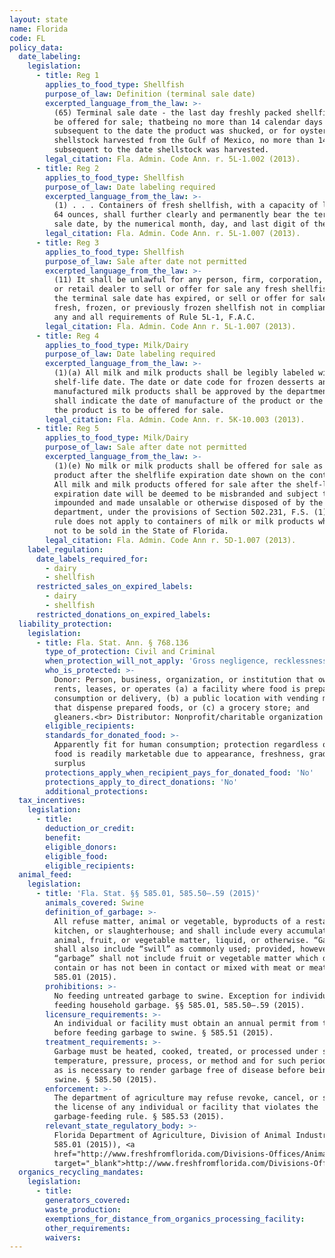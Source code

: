 ```yaml
---
layout: state
name: Florida
code: FL
policy_data:
  date_labeling:
    legislation:
      - title: Reg 1
        applies_to_food_type: Shellfish
        purpose_of_law: Definition (terminal sale date)
        excerpted_language_from_the_law: >-
          (65) Terminal sale date - the last day freshly packed shellfish shall
          be offered for sale; thatbeing no more than 14 calendar days
          subsequent to the date the product was shucked, or for oyster
          shellstock harvested from the Gulf of Mexico, no more than 14 days
          subsequent to the date shellstock was harvested.
        legal_citation: Fla. Admin. Code Ann. r. 5L-1.002 (2013).
      - title: Reg 2
        applies_to_food_type: Shellfish
        purpose_of_law: Date labeling required
        excerpted_language_from_the_law: >-
          (1) . . . Containers of fresh shellfish, with a capacity of less than
          64 ounces, shall further clearly and permanently bear the terminal
          sale date, by the numerical month, day, and last digit of the year.
        legal_citation: Fla. Admin. Code Ann. r. 5L-1.007 (2013).
      - title: Reg 3
        applies_to_food_type: Shellfish
        purpose_of_law: Sale after date not permitted
        excerpted_language_from_the_law: >-
          (11) It shall be unlawful for any person, firm, corporation, wholesale
          or retail dealer to sell or offer for sale any fresh shellfish after
          the terminal sale date has expired, or sell or offer for sale any
          fresh, frozen, or previously frozen shellfish not in compliance with
          any and all requirements of Rule 5L-1, F.A.C.
        legal_citation: Fla. Admin. Code Ann r. 5L-1.007 (2013).
      - title: Reg 4
        applies_to_food_type: Milk/Dairy
        purpose_of_law: Date labeling required
        excerpted_language_from_the_law: >-
          (1)(a) All milk and milk products shall be legibly labeled with their
          shelf-life date. The date or date code for frozen desserts and other
          manufactured milk products shall be approved by the department and
          shall indicate the date of manufacture of the product or the last day
          the product is to be offered for sale.
        legal_citation: Fla. Admin. Code Ann. r. 5K-10.003 (2013).
      - title: Reg 5
        applies_to_food_type: Milk/Dairy
        purpose_of_law: Sale after date not permitted
        excerpted_language_from_the_law: >-
          (1)(e) No milk or milk products shall be offered for sale as a grade A
          product after the shelflife expiration date shown on the container.
          All milk and milk products offered for sale after the shelf-life
          expiration date will be deemed to be misbranded and subject to be
          impounded and made unsalable or otherwise disposed of by the
          department, under the provisions of Section 502.231, F.S. (1)(f) This
          rule does not apply to containers of milk or milk products which are
          not to be sold in the State of Florida.
        legal_citation: Fla. Admin. Code Ann r. 5D-1.007 (2013).
    label_regulation:
      date_labels_required_for:
        - dairy
        - shellfish
      restricted_sales_on_expired_labels:
        - dairy
        - shellfish
      restricted_donations_on_expired_labels:
  liability_protection:
    legislation:
      - title: Fla. Stat. Ann. § 768.136
        type_of_protection: Civil and Criminal
        when_protection_will_not_apply: 'Gross negligence, recklessness, or intentional misconduct'
        who_is_protected: >-
          Donor: Person, business, organization, or institution that owns,
          rents, leases, or operates (a) a facility where food is prepared for
          consumption or delivery, (b) a public location with vending machines
          that dispense prepared foods, or (c) a grocery store; and
          gleaners.<br> Distributor: Nonprofit/charitable organization
        eligible_recipients:
        standards_for_donated_food: >-
          Apparently fit for human consumption; protection regardless of whether
          food is readily marketable due to appearance, freshness, grade, or
          surplus
        protections_apply_when_recipient_pays_for_donated_food: 'No'
        protections_apply_to_direct_donations: 'No'
        additional_protections:
  tax_incentives:
    legislation:
      - title:
        deduction_or_credit:
        benefit:
        eligible_donors:
        eligible_food:
        eligible_recipients:
  animal_feed:
    legislation:
      - title: 'Fla. Stat. §§ 585.01, 585.50–.59 (2015)'
        animals_covered: Swine
        definition_of_garbage: >-
          All refuse matter, animal or vegetable, byproducts of a restaurant,
          kitchen, or slaughterhouse; and shall include every accumulation of
          animal, fruit, or vegetable matter, liquid, or otherwise. “Garbage”
          shall also include “swill” as commonly used; provided, however,
          “garbage” shall not include fruit or vegetable matter which does not
          contain or has not been in contact or mixed with meat or meat parts. §
          585.01 (2015).
        prohibitions: >-
          No feeding untreated garbage to swine. Exception for individuals
          feeding household garbage. §§ 585.01, 585.50–.59 (2015).
        licensure_requirements: >-
          An individual or facility must obtain an annual permit from the state
          before feeding garbage to swine. § 585.51 (2015).
        treatment_requirements: >-
          Garbage must be heated, cooked, treated, or processed under such
          temperature, pressure, process, or method and for such period of time
          as is necessary to render garbage free of disease before being fed to
          swine. § 585.50 (2015).
        enforcement: >-
          The department of agriculture may refuse revoke, cancel, or suspend
          the license of any individual or facility that violates the
          garbage-feeding rule. § 585.53 (2015).
        relevant_state_regulatory_body: >-
          Florida Department of Agriculture, Division of Animal Industry (§
          585.01 (2015)), <a
          href="http://www.freshfromflorida.com/Divisions-Offices/Animal-Industry"
          target="_blank">http://www.freshfromflorida.com/Divisions-Offices/Animal-Industry</a>.
  organics_recycling_mandates:
    legislation:
      - title:
        generators_covered:
        waste_production:
        exemptions_for_distance_from_organics_processing_facility:
        other_requirements:
        waivers:
---
```


